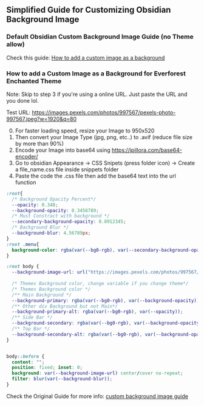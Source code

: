 ## Simplified Guide for Customizing Obsidian Background Image 

### Default Obsidian Custom Background Image Guide (no Theme allow)
Check this guide: [How to add a custom image as a background](https://forum.obsidian.md/t/how-to-add-a-custom-image-as-a-background/53416)




### How to add a Custom Image as a Background for Everforest Enchanted Theme 
Note: Skip to step 3 if you're using a online URL. Just paste the URL and you done lol.  

Test URL: https://images.pexels.com/photos/997567/pexels-photo-997567.jpeg?w=1920&q=80


0) For faster loading speed, resize your Image to 950x520
1) Then convert your Image Type (jpg, png, etc..) to .avif (reduce file size by more than 90%)
2) Encode your Image into base64 using https://jpillora.com/base64-encoder/
3) Go to obsidian Appearance -> CSS Snipets (press folder icon) -> Create a file_name.css file inside snippets folder  
4) Paste the code the .css file then add the base64 text into the url function 
```css
:root{
  /* Background Opacity Percent*/
  --opacity: 0.348;
  --background-opacity: 0.3456789; 
  /* Must Constract with background */
  --secondary-background-opacity: 0.8912345;
  /* Background Blur */
  --background-blur: 4.56789px;
}
:root .menu{
  background-color: rgba(var(--bg0-rgb), var(--secondary-background-opacity));
}

:root body {
  --background-image-url: url("https://images.pexels.com/photos/997567/pexels-photo-997567.jpeg?w=1920&q=80");
  
  /* Themes Background color, change variable if you change theme*/
  /* Themes Background color */
  /** Main Background */
  --background-primary: rgba(var(--bg0-rgb), var(--background-opacity));
  /** Other div Background but not Main*/
  --background-primary-alt: rgba(var(--bg0-rgb), var(--opacity));
  /** Side Bar */
  --background-secondary: rgba(var(--bg0-rgb), var(--background-opacity));
  /** Top Bar */
  --background-secondary-alt: rgba(var(--bg0-rgb), var(--background-opacity));
}


body::before {
  content: "";
  position: fixed; inset: 0;
  background: var(--background-image-url) center/cover no-repeat;
  filter: blur(var(--background-blur));
}
```

Check the Original Guide for more info: [custom background image guide](https://github.com/FireIsGood/obsidian-everforest-enchanted/blob/main/custom_background_image.md)
